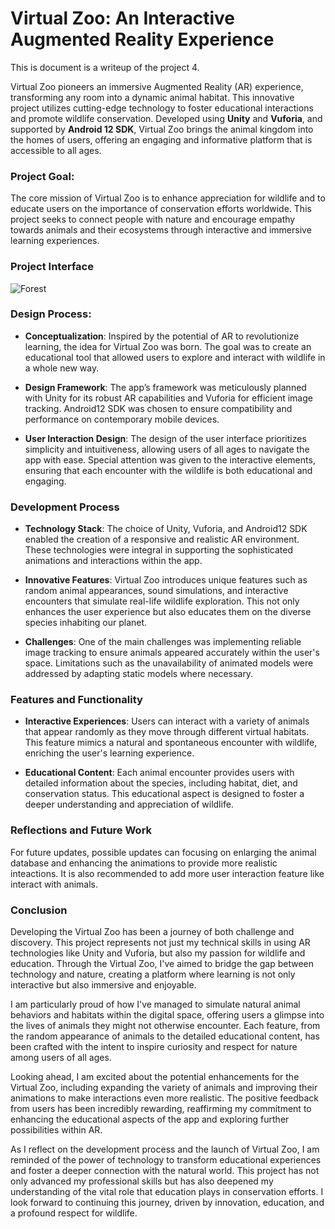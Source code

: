 # Virtual Zoo: An Interactive Augmented Reality Experience

This is document is a writeup of the project 4.

Virtual Zoo pioneers an immersive Augmented Reality (AR) experience, transforming any room into a dynamic animal habitat. This innovative project utilizes cutting-edge technology to foster educational interactions and promote wildlife conservation. Developed using **Unity** and **Vuforia**, and supported by **Android 12 SDK**, Virtual Zoo brings the animal kingdom into the homes of users, offering an engaging and informative platform that is accessible to all ages. 

### Project Goal:
The core mission of Virtual Zoo is to enhance appreciation for wildlife and to educate users on the importance of conservation efforts worldwide. This project seeks to connect people with nature and encourage empathy towards animals and their ecosystems through interactive and immersive learning experiences.

### Project Interface
![Forest](https://github.com/siqi234/CS839508-AR-Project/project4/img/Forest.png)




### Design Process:
-  **Conceptualization**: Inspired by the potential of AR to revolutionize learning, the idea for Virtual Zoo was born. The goal was to create an educational tool that allowed users to explore and interact with wildlife in a whole new way.

-  **Design Framework**: The app’s framework was meticulously planned with Unity for its robust AR capabilities and Vuforia for efficient image tracking. Android12 SDK was chosen to ensure compatibility and performance on contemporary mobile devices.

-  **User Interaction Design**: The design of the user interface prioritizes simplicity and intuitiveness, allowing users of all ages to navigate the app with ease. Special attention was given to the interactive elements, ensuring that each encounter with the wildlife is both educational and engaging.


### Development Process
-  **Technology Stack**: The choice of Unity, Vuforia, and Android12 SDK enabled the creation of a responsive and realistic AR environment. These technologies were integral in supporting the sophisticated animations and interactions within the app.

-  **Innovative Features**: Virtual Zoo introduces unique features such as random animal appearances, sound simulations, and interactive encounters that simulate real-life wildlife exploration. This not only enhances the user experience but also educates them on the diverse species inhabiting our planet.

-  **Challenges**: One of the main challenges was implementing reliable image tracking to ensure animals appeared accurately within the user's space. Limitations such as the unavailability of animated models were addressed by adapting static models where necessary.

### Features and Functionality
-  **Interactive Experiences**: Users can interact with a variety of animals that appear randomly as they move through different virtual habitats. This feature mimics a natural and spontaneous encounter with wildlife, enriching the user's learning experience.

- **Educational Content**: Each animal encounter provides users with detailed information about the species, including habitat, diet, and conservation status. This educational aspect is designed to foster a deeper understanding and appreciation of wildlife.

### Reflections and Future Work
For future updates, possible updates can focusing on enlarging the animal database and enhancing the animations to provide more realistic inteactions. It is also recommended to add more user interaction feature like interact with animals. 

### Conclusion
Developing the Virtual Zoo has been a journey of both challenge and discovery. This project represents not just my technical skills in using AR technologies like Unity and Vuforia, but also my passion for wildlife and education. Through the Virtual Zoo, I've aimed to bridge the gap between technology and nature, creating a platform where learning is not only interactive but also immersive and enjoyable.

I am particularly proud of how I've managed to simulate natural animal behaviors and habitats within the digital space, offering users a glimpse into the lives of animals they might not otherwise encounter. Each feature, from the random appearance of animals to the detailed educational content, has been crafted with the intent to inspire curiosity and respect for nature among users of all ages.

Looking ahead, I am excited about the potential enhancements for the Virtual Zoo, including expanding the variety of animals and improving their animations to make interactions even more realistic. The positive feedback from users has been incredibly rewarding, reaffirming my commitment to enhancing the educational aspects of the app and exploring further possibilities within AR.

As I reflect on the development process and the launch of Virtual Zoo, I am reminded of the power of technology to transform educational experiences and foster a deeper connection with the natural world. This project has not only advanced my professional skills but has also deepened my understanding of the vital role that education plays in conservation efforts. I look forward to continuing this journey, driven by innovation, education, and a profound respect for wildlife.
